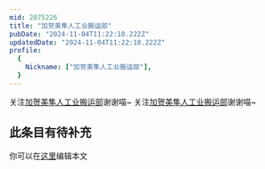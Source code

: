 ```yaml
---
mid: 2075226
title: "加贺美隼人工业搬运部"
pubDate: "2024-11-04T11:22:10.222Z"
updatedDate: "2024-11-04T11:22:10.222Z"
profile:
  {
    Nickname: ["加贺美隼人工业搬运部"],
  }
---
```


关注[加贺美隼人工业搬运部](https://space.bilibili.com/2075226)谢谢喵~ 关注[加贺美隼人工业搬运部](https://space.bilibili.com/2075226)谢谢喵~

## 此条目有待补充
你可以在[这里](https://github.com/Yuhanawa/VTuber.ICU-Content/edit/master/v/加贺美隼人工业搬运部/index.md)编辑本文
